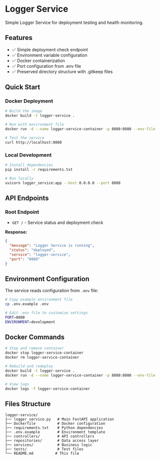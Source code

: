 # Logger Service

Simple Logger Service for deployment testing and health monitoring.

## Features
- ✅ Simple deployment check endpoint
- ✅ Environment variable configuration
- ✅ Docker containerization
- ✅ Port configuration from .env file
- ✅ Preserved directory structure with .gitkeep files

## Quick Start

### Docker Deployment
```bash
# Build the image
docker build -t logger-service .

# Run with environment file
docker run -d --name logger-service-container -p 8080:8080 --env-file .env logger-service

# Test the service
curl http://localhost:8080
```

### Local Development
```bash
# Install dependencies
pip install -r requirements.txt

# Run locally
uvicorn logger_service:app --host 0.0.0.0 --port 8080
```

## API Endpoints

### Root Endpoint
- `GET /` - Service status and deployment check

**Response:**
```json
{
  "message": "Logger Service is running",
  "status": "deployed",
  "service": "logger-service",
  "port": "8080"
}
```

## Environment Configuration

The service reads configuration from `.env` file:

```bash
# Copy example environment file
cp .env.example .env

# Edit .env file to customize settings
PORT=8080
ENVIRONMENT=development
```

## Docker Commands

```bash
# Stop and remove container
docker stop logger-service-container
docker rm logger-service-container

# Rebuild and redeploy
docker build -t logger-service .
docker run -d --name logger-service-container -p 8080:8080 --env-file .env logger-service

# View logs
docker logs -f logger-service-container
```

## Files Structure
```
logger-service/
├── logger_service.py   # Main FastAPI application
├── Dockerfile          # Docker configuration
├── requirements.txt    # Python dependencies
├── .env.example        # Environment template
├── controllers/        # API controllers
├── repositories/       # Data access layer
├── services/           # Business logic
├── tests/              # Test files
└── README.md          # This file
```
